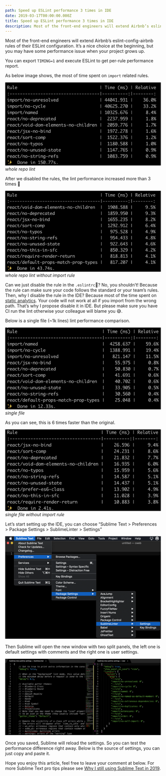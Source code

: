 ```yaml
---
path: Speed up ESLint performance 3 times in IDE
date: 2019-03-17T00:00:00.000Z
title: Speed up ESLint performance 3 times in IDE
description: Most of the front-end engineers will extend Airbnb’s eslint-config-airbnb rules of their ESLint configuration. It’s a nice choice at the beginning, but you may have some performance issue when your project grows up.
---
```


Most of the front-end engineers will extend Airbnb’s eslint-config-airbnb rules of their ESLint configuration. It’s a nice choice at the beginning, but you may have some performance issue when your project grows up.

You can export `TIMING=1` and execute ESLint to get per-rule performance report.

As below image shows, the most of time spent on `import` related rules.

![whole repo lint](./images/1YlRVwFRBLYCRCB6BxMvyBA.png)_whole repo lint_

After we disabled the rules, the lint performance increased more than 3 times 🎉

![whole repo lint without import rule](./images/1ZfdPiFS1PTOaFA0Yta4Lgg.png)_whole repo lint without import rule_

Can we just disable the rule in the `.eslintrc`🤔? No, you shouldn’t! Because the rule can make sure your code follows the standard or your team’s rules. Then, why I disable the rule in the IDE? Because most of the time spent on [static analytics](https://github.com/benmosher/eslint-plugin-import#static-analysis). Your code will not work at all if you import from the wrong path. That’s why I propose disable it in IDE. But please make sure you have CI run the lint otherwise your colleague will blame you 😅.

Below is a single file (~1k lines) lint performance comparison.

![single file](./images/18iQC_kM0yZFEfWNrYP4KZw.png)_single file_

As you can see, this is 6 times faster than the original.

![single file without import rule](./images/1KTUD39BDWoz_1GScAXEepw.png)_single file without import rule_

Let’s start setting up the IDE, you can choose “Sublime Text &gt; Preferences &gt; Package Settings &gt; SublimeLinter &gt; Settings”

![](./images/1o1fr3kPBz63oqWC-V1TPBw.png)

Then Sublime will open the new window with two split panels, the left one is default settings with comments and the right one is user settings.

![](./images/1TlVGJ4pnO7OdhxSPH8M_oA.png)

Once you saved, Sublime will reload the settings. So you can test the performance difference right away. Below is the source of settings, you can just copy and paste it.

Hope you enjoy this article, feel free to leave your comment at below. For more Sublime Text pro tips please see [Why I still using Sublime Text in 2019](https://medium.com/@shinychang/why-i-still-using-sublime-text-in-2019-75a02dcfa1b4).
